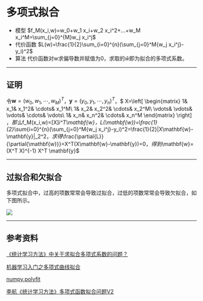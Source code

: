 # 多项式拟合

- 模型
$f_M(x_i,w)=w_0+w_1 x_i+w_2 x_i^2+...+w_M x_i^M=\sum_{j=0}^{M}w_j x_i^j$
- 代价函数
$L(w)=\frac{1}{2}\sum_{i=0}^{n}(\sum_{j=0}^M{w_j x_i^j}-y_i)^2$
- 算法
代价函数对w求偏导数并赋值为0，求取的$\hat{w}$即为拟合的多项式系数。

---
## 证明

令$\mathbf{w}=(w_0,w_1,\cdots,w_M)^T$，$\mathbf{y}=(y_0,y_1,\cdots,y_n)^T$，$
X=\left[
\begin{matrix}
1& x_1& x_1^2& \cdots& x_1^M\\
1& x_2& x_2^2& \cdots& x_2^M\\
\vdots& \vdots& \vdots& \cdots& \vdots\\
1& x_n& x_n^2& \cdots& x_n^M
\end{matrix}
\right]
$，那么$f_M(x_i,w)=[X]_i^T\mathbf{w}$，$L(\mathbf{w})=\frac{1}{2}\sum_{i=0}^{n}(\sum_{j=0}^M{w_j x_i^j}-y_i)^2=\frac{1}{2}|X\mathbf{w}-\mathbf{y}|_2^2$，求得$\frac{\partial{L}}{\partial{\mathbf{w}}}=X^T(X\mathbf{w}-\mathbf{y})=0$，得到$\mathbf{w}=(X^T X)^{-1} X^T \mathbf{y}$

---
## 过拟合和欠拟合

多项式拟合中，过高的项数常常会导致过拟合，过低的项数常常会导致欠拟合，如下图所示。

![](http://chenguanfuqq.gitee.io/tuquan2/img_2018_4/screen_2018-04-10_14.43.52.png)

---
## 参考资料

[《统计学习方法》中关于求拟合多项式系数的问题？](https://www.zhihu.com/question/23483726)

[机器学习入门之多项式曲线拟合](https://blog.csdn.net/xwl198937/article/details/52210156)

[numpy.polyfit](https://docs.scipy.org/doc/numpy-1.10.0/reference/generated/numpy.polyfit.html)

[李航《统计学习方法》多项式函数拟合问题V2](https://blog.csdn.net/xiaolewennofollow/article/details/46757657)
